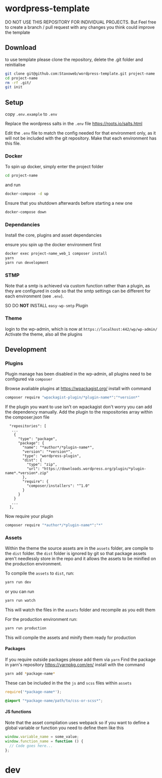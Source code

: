 # wordpress-template

DO NOT USE THIS REPOSITORY FOR INDIVIDUAL PROJECTS.
But Feel free to create a branch / pull request with any changes you think could improve the template

## Download
to use template please clone the repository, delete the .git folder and reinitialise
```bash
git clone git@github.com:Staxoweb/wordpress-template.git project-name
cd project-name
rm -rf .git/
git init
```



## Setup
copy `.env.example` to `.env`

Replace the wordpress salts in the `.env` file
https://roots.io/salts.html

Edit the `.env` file to match the config needed for that environment only, as it will not be included with the git repository. Make that each environment has this file.

### Docker
To spin up docker, simply enter the project folder
```bash
cd project-name
```
and run
```bash
docker-compose -d up
```

Ensure that you shutdown afterwards before starting a new one
```bash
docker-compose down
```

### Dependancies
Install the core, plugins and asset dependancies

ensure you spin up the docker environment first

```bash
docker exec project-name_web_1 composer install
yarn
yarn run development
```




### STMP
Note that a smtp is achieved via custom function rather than a plugin, as they are configured in code so that the smtp settings can be different for each environment (see `.env`).

SO DO **NOT** INSTALL `easy-wp-smtp` Plugin

### Theme
login to the wp-admin, which is now at `https://localhost:442/wp/wp-admin/`
Activate the theme, also all the plugins

## Development

### Plugins
Plugin manage has been disabled in the wp-admin, all plugins need to be configured via `composer`

Browse avaliable plugins at https://wpackagist.org/
install with command
```bash
composer require "wpackagist-plugin/*plugin-name*":"*version*"
```
If the plugin you want to use isn't on wpackagist don't worry you can add the dependency manually.
Add the plugin to the respositories array within the composer.json file
```
  "repositories": [
   ...
    {
      "type": "package",
      "package": {
        "name": "*author*/*plugin-name*",
        "version": "*version*",
        "type": "wordpress-plugin",
        "dist": {
          "type": "zip",
          "url": "https://downloads.wordpress.org/plugin/*plugin-name*.*version*.zip"
        },
        "require": {
          "composer/installers": "^1.0"
        }
      }
    }
   ...
  ],
```
Now require your plugin
```bash
composer require "*author*/*plugin-name*":"*"
```
### Assets
Within the theme the source assets are in the `assets` folder, are compile to the `dist` folder.
the `dist` folder is ignored by git so that package assets aren't needlessly store in the repo and it allows the assets to be minified on the production environment.

To compile the `assets` to `dist`, run:
```bash
yarn run dev
```
or you can run
```bash
yarn run watch
```
This will watch the files in the `assets` folder and recompile as you edit them

For the production environment run:
```bash
yarn run production
```
This will compile the assets and minify them ready for production

#### Packages
If you require outside packages please add them via `yarn`
Find the package in yarn's repository https://yarnpkg.com/en/
install with the command
```bash
yarn add *package-name*
```
These can be included in the the `js` and `scss` files within `assets`
```js
require('*package-name*');
```
```scss
@import "*package-name/path/to/css-or-scss*";
```
#### JS functions
Note that the asset compilation uses webpack so if you want to define a global variable or function you need to define them like this
```js
window.variable_name = some_value;
window.function_name = function () {
  // Code goes here...
};
```
# dev
